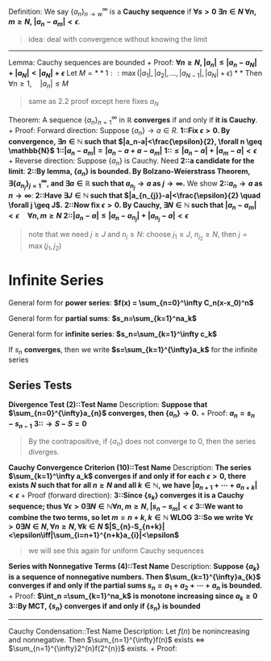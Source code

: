 Definition:
We say $\{a_n\}_{n\rightarrow w}^{\infty}$ is a **Cauchy sequence** if **$\forall s>0~\exists n\in N~\forall n,m\geq N,~|a_{n}-a_{m}|<\epsilon$**.
> idea: deal with convergence without knowing the limit

***

Lemma: 
Cauchy sequences are bounded
+
Proof:
**$\forall n \geq N, |a_{n}|\leq|a_{n}-a_{N}|+|a_{N}|<|a_{N}|+\epsilon$**
Let $M=**1::\max(|a_{1}|,|a_{2}|,\ldots,|a_{N-1}|,|a_{N}|+\epsilon)**$ 
Then $\forall n\geq1,\quad|a_{n}|\leq M$
> same as 2.2 proof except here fixes $a_N$

Theorem: 
A sequence $\{a_n\}_{n=1}^\infty$ in $\mathbb{R}$ **converges** if and only if **it is Cauchy**.
+
Proof:
Forward direction:
Suppose $\{a_{n}\}\rightarrow a\in R$. 
**1::Fix $\epsilon>0$. By convergence, $\exists n\in\mathbb{N}$ such that $|a_n-a|<\frac{\epsilon}{2}, \forall n \geq \mathbb{N}$** 
**1::$|a_{n}-a_{m}|=|a_{n}-a+a-a_{m}|$** 
**1::$\leq|a_{n}-a|+|a_{m}-a|<\epsilon$**
+
Reverse direction:
Suppose $\{a_n\}$ is Cauchy. 
Need **2::a candidate for the limit**:
**2::By lemma, $\{a_n\}$ is bounded. By Bolzano-Weierstrass Theorem, $\exists\{a_{n_j}\}_{j=1}^{\infty}$, and $\exists a\in \mathbb{R}$ such that $a_{n_j} \to a$ as $j \to \infty$.** 
We show **2::$a_n \to a$ as $n \to \infty$**:
**2::Have $\exists J \in \mathbb{N}$ such that $|a_{n_{j}}-a|<\frac{\epsilon}{2} \quad \forall j \geq J$.** 
**2::Now fix $\epsilon > 0$. By Cauchy, $\exists N \in \mathbb{N}$ such that $|a_{n}-a_{m}|<\epsilon \quad \forall n,m\geq N$**
**2::$|a_{n}-a|\leq|a_{n}-a_{n_{j}}|+|a_{n_{j}}-a|<\epsilon$**
> note that we need $j \geq J$ and $n_j \geq N$: choose $j_1 \geq J$, $n_{j_2} \geq N$, then $j=\max(j_1, j_2)$

# Infinite Series

General form for **power series**: **$f(x) = \sum_{n=0}^\infty C_n(x-x_0)^n$** 

General form for **partial sums**: **$s_n=\sum_{k=1}^na_k$**

General form for **infinite series**: **$s_n=\sum_{k=1}^\infty c_k$**

If $s_n$ **converges**, then we write **$s=\sum_{k=1}^{\infty}a_k$** for the infinite series

## Series Tests

**Divergence Test (2)::Test Name**
Description:
**Suppose that $\sum_{n=0}^{\infty}a_{n}$ converges, then $\{a_{n}\}\to0$.**
+
Proof:
**$a_n=s_n-s_{n-1}$**
**3::$\to S - S = 0$**
> By the contrapositive, if $\{a_n\}$ does not converge to 0, then the series diverges.

**Cauchy Convergence Criterion (10)::Test Name**
Description:
**The series $\sum_{k=1}^\infty a_k$ converges if and only if for each $\epsilon > 0$, there exists $N$ such that for all $n \geq N$ and all $k \in \mathbb{N}$, we have $|a_{n+1}+\cdots+a_{n+k}|<\epsilon$**
+
Proof (forward direction):
**3::Since $\{s_k\}$ converges it is a Cauchy sequence; thus $\forall\epsilon>0\exists N\in\mathbb{N}\forall n,m\geq N,|s_{n}-s_{m}|<\epsilon$**
**3::We want to combine the two terms, so let $m = n + k, k \in \mathbb{N}$ WLOG**
**3::So we write $\forall\epsilon>0\exists N\in N,\forall n\geq N,\forall k\in N$ $|S_{n}-S_{n+k}|<\epsilon\iff|\sum_{i=n+1}^{n+k}a_{i}|<\epsilon$**
> we will see this again for uniform Cauchy sequences

**Series with Nonnegative Terms (4)::Test Name**
Description:
**Suppose $\{a_{k}\}$ is a sequence of nonnegative numbers. Then $\sum_{k=1}^{\infty}a_{k}$ converges if and only if the partial sums $s_{n}=a_{1}+a_{2}+\cdots+a_{n}$ is bounded.**
+
Proof:
**$\int_n =\sum_{k=1}^na_k$ is monotone increasing since $a_{k}\geq0$**
**3::By MCT, $\{s_n\}$ converges if and only if $\{s_n\}$ is bounded**

***

Cauchy Condensation::Test Name
Description:
Let $f(n)$ be nonincreasing and nonnegative. Then $\sum_{n=1}^{\infty}f(n)$ exists $\iff$ $\sum_{n=1}^{\infty}2^{n}f(2^{n})$ exists. 
+
Proof:

